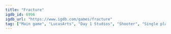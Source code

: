```yaml
---
title: "Fracture"
igdb_id: 6996
igdb_url: "https://www.igdb.com/games/fracture"
tag: ["Main game", "LucasArts", "Day 1 Studios", "Shooter", "Single player", "Multiplayer", "Third person", "Action", "Science fiction"]
---
```

